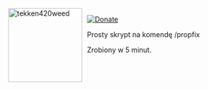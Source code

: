 <img width="150" height="150" align="left" style="float: left; margin: 0 10px 0 0;" alt="tekken420weed" src="https://i.imgur.com/ul9XGWe.gif">  

[![Donate](https://img.shields.io/badge/donate-tipply-blue.svg)](https://tipply.pl/u/tekken420weed)

Prosty skrypt na komendę /propfix
<p></p>
Zrobiony w 5 minut.
